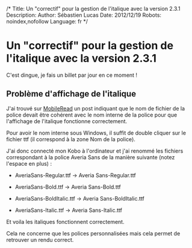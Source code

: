 /*
Title: Un "correctif" pour la gestion de l'italique avec la version 2.3.1 
Description: 
Author: Sébastien Lucas
Date: 2012/12/19
Robots: noindex,nofollow
Language: fr
*/
# Un "correctif" pour la gestion de l'italique avec la version 2.3.1 

C'est dingue, je fais un billet par jour en ce moment !

## Problème d'affichage de l'italique

J'ai trouvé sur [MobileRead](http://www.mobileread.com/forums/showpost.php?p=2346374&postcount=17) un post indiquant que le nom de fichier de la police devait être cohérent avec le nom interne de la police pour que l'affichage de l'italique fonctionne correctement.

Pour avoir le nom interne sous Windows, il suffit de double cliquer sur le fichier ttf (il correspond à la zone Nom de la police).

J'ai donc connecté mon Kobo à l'ordinateur et j'ai renommé les fichiers correspondant à la police Averia Sans de la manière suivante (notez l'espace en plus) : 

*	AveriaSans-Regular.ttf -> Averia Sans-Regular.ttf

*	AveriaSans-Bold.ttf -> Averia Sans-Bold.ttf

*	AveriaSans-BoldItalic.ttf -> Averia Sans-BoldItalic.ttf

*	AveriaSans-Italic.ttf -> Averia Sans-Italic.ttf

Et voila les italiques fonctionnent correctement.

Cela ne concerne que les polices personnalisées mais cela permet de retrouver un rendu correct.


